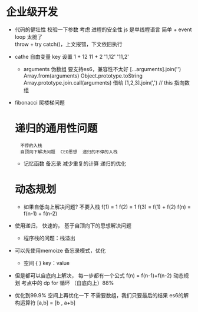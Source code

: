 # 企业级开发

- 代码的健壮性
    校验一下参数
    考虑 进程的安全性
    js 是单线程语言
    简单 + event loop  太脆了  
    throw + try catch()，上文报错，下文依旧执行

- cathe 自由变量 key 设置
    1 + 12      11 + 2  '1,12' '11,2'
    - arguments 伪数组 要支持es6，兼容性不太好
    [...arguments].join('')
    Array.from(arguments)
    Object.prototype.toString
    Array.prototype.join.call(arguments) 借给
    [1,2,3].join(',') // this 指向数组

- fibonacci 爬楼梯问题
    # 递归的通用性问题
        不停的入栈
        自顶向下解决问题  CEO思想  递归的不停的入栈
    - 记忆函数 备忘录 减少重复的计算 递归的优化

    # 动态规划
    - 如果自低向上解决问题?  不要入栈
        f(1) = 1   f(2) = 1  f(3) = f(1) + f(2)
        f(n) = f(n-1) + f(n-2)


- 使用递归， 快速的， 基于自顶向下的思想解决问题
    - 程序栈的问题：栈溢出

- 可以先使用memoize 备忘录模式，优化
    - 空间 { }  key：value
- 但是都可以自底向上解决， 每一步都有一个公式 f(n) = f(n-1)+f(n-2)
    动态规划 考点中的 dp
    for 循环 （自底向上）88%
- 优化到99.9% 空间上再优化一下
    不需要数组，我们只要最后的结果
    es6的解构运算符
    [a,b] = [b , a+b]